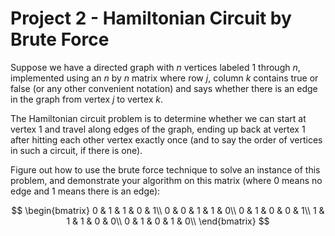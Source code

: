   
# Project 2 - Hamiltonian Circuit by Brute Force  

Suppose we have a directed graph with *n* vertices labeled 1 through *n*, implemented using an *n* by *n* matrix where row *j*, column *k* contains true or false (or any other convenient notation) and says whether there is an edge in the graph from vertex *j* to vertex *k*.  

The Hamiltonian circuit problem is to determine whether we can start at vertex 1 and travel along edges of the graph, ending up back at vertex 1 after hitting each other vertex exactly once (and to say the order of vertices in such a circuit, if there is one).  

Figure out how to use the brute force technique to solve an instance of this problem, and demonstrate your algorithm on this matrix (where 0 means no edge and 1 means there is an edge):  

$$
\begin{bmatrix}
0 & 1 & 1 & 0 & 1\\
0 & 0 & 1 & 1 & 0\\
0 & 1 & 0 & 0 & 1\\
1 & 1 & 1 & 0 & 0\\
0 & 1 & 0 & 1 & 0\\
\end{bmatrix}
$$
